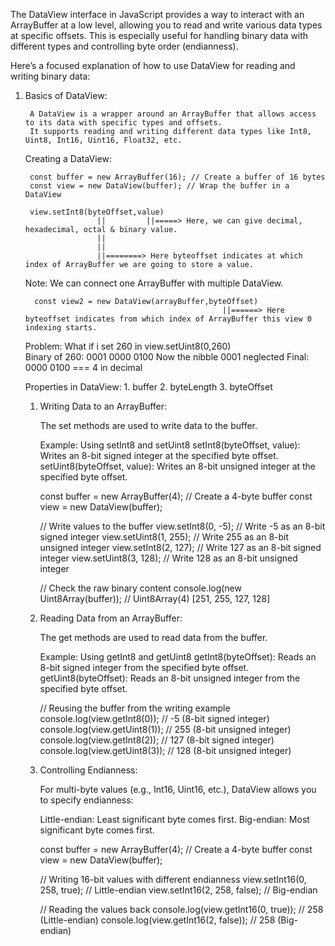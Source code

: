 The DataView interface in JavaScript provides a way to interact with an ArrayBuffer at a low level, allowing you to read and write various data types at specific offsets. This is especially useful for handling binary data with different types and controlling byte order (endianness).

Here’s a focused explanation of how to use DataView for reading and writing binary data:

1. Basics of DataView:

        A DataView is a wrapper around an ArrayBuffer that allows access to its data with specific types and offsets.
        It supports reading and writing different data types like Int8, Uint8, Int16, Uint16, Float32, etc.

    Creating a DataView:

        const buffer = new ArrayBuffer(16); // Create a buffer of 16 bytes
        const view = new DataView(buffer); // Wrap the buffer in a DataView

        view.setInt8(byteOffset,value) 
                       ||         ||=====> Here, we can give decimal, hexadecimal, octal & binary value.
                       ||
                       ||
                       ||========> Here byteoffset indicates at which index of ArrayBuffer we are going to store a value.


    Note:  We can connect one ArrayBuffer with multiple DataView.

         const view2 = new DataView(arrayBuffer,byteOffset)
                                                   ||======> Here byteoffset indicates from which index of ArrayBuffer this view 0 indexing starts.

    Problem:  What if i set 260 in view.setUint8(0,260)  
              Binary of 260: 0001 0000 0100
              Now the nibble 0001 neglected
              Final: 0000 0100 === 4 in decimal


    Properties in DataView:
           1. buffer
           2. byteLength
           3. byteOffset

    1. Writing Data to an ArrayBuffer:
  
        The set<Type> methods are used to write data to the buffer.

        Example: Using setInt8 and setUint8
        setInt8(byteOffset, value): Writes an 8-bit signed integer at the specified byte offset.
        setUint8(byteOffset, value): Writes an 8-bit unsigned integer at the specified byte offset.

        const buffer = new ArrayBuffer(4); // Create a 4-byte buffer
        const view = new DataView(buffer);

        // Write values to the buffer
        view.setInt8(0, -5); // Write -5 as an 8-bit signed integer
        view.setUint8(1, 255); // Write 255 as an 8-bit unsigned integer
        view.setInt8(2, 127); // Write 127 as an 8-bit signed integer
        view.setUint8(3, 128); // Write 128 as an 8-bit unsigned integer

        // Check the raw binary content
        console.log(new Uint8Array(buffer)); // Uint8Array(4) [251, 255, 127, 128]
    
    2. Reading Data from an ArrayBuffer:
     
        The get<Type> methods are used to read data from the buffer.

        Example: Using getInt8 and getUint8
        getInt8(byteOffset): Reads an 8-bit signed integer from the specified byte offset.
        getUint8(byteOffset): Reads an 8-bit unsigned integer from the specified byte offset.
        
        // Reusing the buffer from the writing example
        console.log(view.getInt8(0)); // -5 (8-bit signed integer)
        console.log(view.getUint8(1)); // 255 (8-bit unsigned integer)
        console.log(view.getInt8(2)); // 127 (8-bit signed integer)
        console.log(view.getUint8(3)); // 128 (8-bit unsigned integer)
        
    3. Controlling Endianness:

        For multi-byte values (e.g., Int16, Uint16, etc.), DataView allows you to specify endianness:

        Little-endian: Least significant byte comes first.
        Big-endian: Most significant byte comes first.

        const buffer = new ArrayBuffer(4); // Create a 4-byte buffer
        const view = new DataView(buffer);

        // Writing 16-bit values with different endianness
        view.setInt16(0, 258, true); // Little-endian
        view.setInt16(2, 258, false); // Big-endian

        // Reading the values back
        console.log(view.getInt16(0, true)); // 258 (Little-endian)
        console.log(view.getInt16(2, false)); // 258 (Big-endian)


